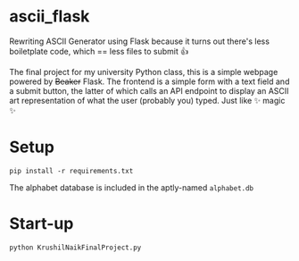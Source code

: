 # ascii_flask

Rewriting ASCII Generator using Flask because it turns out there's less boiletplate code, which == less files to submit 👍

The final project for my university Python class, this is a simple webpage powered by ~~Beaker~~ Flask. The frontend is a simple form with a text field and a submit button, the latter of which calls an API endpoint to display an ASCII art representation of what the user (probably you) typed. Just like ✨ magic ✨

# Setup

```
pip install -r requirements.txt
```

The alphabet database is included in the aptly-named `alphabet.db`

# Start-up

```
python KrushilNaikFinalProject.py
```
